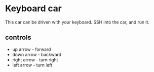 # Keyboard car

This car can be driven with your keyboard. SSH into the car, and run it.

## controls
- up arrow - forward
- down arrow - backward
- right arrow - turn right
- left arrow - turn left
